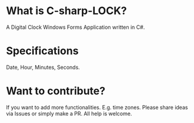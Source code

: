 # What is C-sharp-LOCK?
A Digital Clock Windows Forms Application written in C#.  

# Specifications
Date, Hour, Minutes, Seconds.

# Want to contribute?
If you want to add more functionalities. E.g. time zones. Please share ideas via Issues or simply make a PR. All help is welcome.
